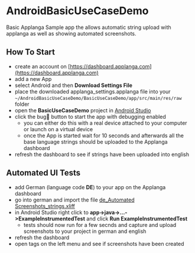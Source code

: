 # AndroidBasicUseCaseDemo
Basic Applanga Sample app the allows automatic string upload with applanga as well as showing automated screenshots.

## How To Start

* create an account on [https://dashboard.applanga.com](https://dashboard.applanga.com)
* add a new App
* select Android and then **Download Settings File** 
* place the downloaded applanga_settings.applanga file into your `~/AndroidBasicUseCaseDemo/BasicUseCaseDemo/app/src/main/res/raw` folder
* open the **BasicUseCaseDemo** project in [Android Studio](https://developer.android.com/studio)
* click the bug🐞 button to start the app with debugging enabled
	* you can either do this with a real device attached to your computer or launch on a virtual device
	* once the App is started wait for 10 seconds and afterwards all the base language strings should be uploaded to the Applanga dashboard
* refresh the dashboard to see if strings have been uploaded into english

## Automated UI Tests

* add German (language code **DE**) to your app on the Applanga dashboard
* go into german and import the file [de_Automated Screenshots_strings.xliff](https://raw.githubusercontent.com/applanga/AndroidBasicUseCaseDemo/master/de_Automated%20Screenshots_strings.xliff)
* in Android Studio right click to **app->java->...->ExampleInstrumentedTest** and click **Run ExampleInstrumentedTest**
	* tests should now run for a few secnds and capture and upload screenshots to your project in german and english
* refresh the dashboard
* open tags on the left menu and see if screenshots have been created



 

